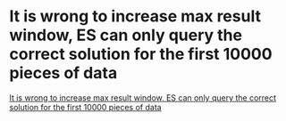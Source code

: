 # It is wrong to increase max result window, ES can only query the correct solution for the first 10000 pieces of data
[It is wrong to increase max result window, ES can only query the correct solution for the first 10000 pieces of data](https://aiwithcloud.com/2022/09/19/it_is_wrong_to_increase_max_result_window_es_can_only_query_the_correct_solution_for_the_first_10000_pieces_of_data/)